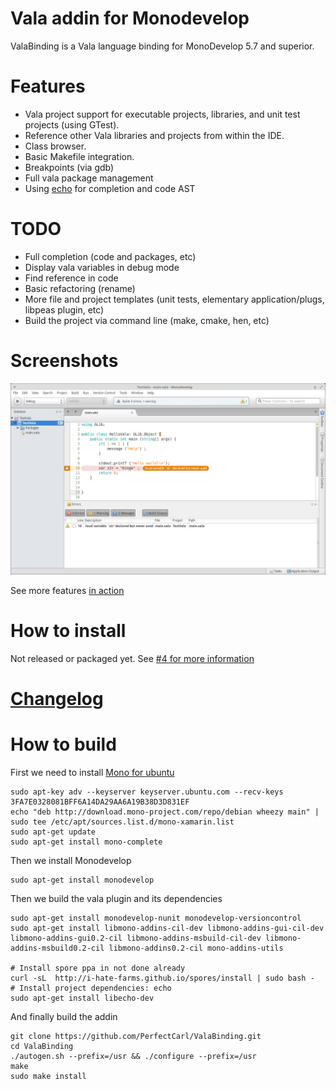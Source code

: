 # Vala addin for Monodevelop

ValaBinding is a Vala language binding for MonoDevelop 5.7 and superior.

# Features
* Vala project support for executable projects, libraries, and unit test projects (using GTest).
* Reference other Vala libraries and projects from within the IDE.
* Class browser.
* Basic Makefile integration.
* Breakpoints (via gdb)
* Full vala package management
* Using [echo](https://github.com/I-hate-farms/echo) for completion and code AST

# TODO 
* Full completion (code and packages, etc)
* Display vala variables in debug mode
* Find reference in code
* Basic refactoring (rename)
* More file and project templates (unit tests, elementary application/plugs, libpeas plugin, etc)
* Build the project via command line (make, cmake, hen, etc)

# Screenshots

![standard](docs/ide-monodevelop.png)

See more features [in action](docs/screenshots.md)
# How to install 
Not released or packaged yet. See [#4 for more information](https://github.com/PerfectCarl/ValaBinding/issues/4)

# [Changelog](CHANGELOG.md)

# How to build
First we need to install [Mono for ubuntu](http://www.mono-project.com/docs/getting-started/install/linux/#debian-ubuntu-and-derivatives")
```
sudo apt-key adv --keyserver keyserver.ubuntu.com --recv-keys 3FA7E0328081BFF6A14DA29AA6A19B38D3D831EF
echo "deb http://download.mono-project.com/repo/debian wheezy main" | sudo tee /etc/apt/sources.list.d/mono-xamarin.list
sudo apt-get update
sudo apt-get install mono-complete
```
Then we install Monodevelop
```
sudo apt-get install monodevelop
```
Then we build the vala plugin and its dependencies
```
sudo apt-get install monodevelop-nunit monodevelop-versioncontrol
sudo apt-get install libmono-addins-cil-dev libmono-addins-gui-cil-dev libmono-addins-gui0.2-cil libmono-addins-msbuild-cil-dev libmono-addins-msbuild0.2-cil libmono-addins0.2-cil mono-addins-utils

# Install spore ppa in not done already
curl -sL  http://i-hate-farms.github.io/spores/install | sudo bash -  
# Install project dependencies: echo
sudo apt-get install libecho-dev
```
And finally build the addin
```
git clone https://github.com/PerfectCarl/ValaBinding.git
cd ValaBinding
./autogen.sh --prefix=/usr && ./configure --prefix=/usr
make
sudo make install
```

